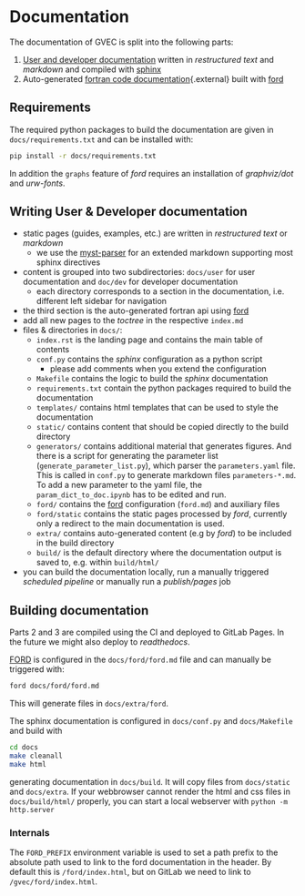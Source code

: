 # Documentation

The documentation of GVEC is split into the following parts:
1) [User and developer documentation](/index) written in *restructured text* and *markdown* and compiled with [sphinx](https://docs.readthedocs.io/en/stable/intro/getting-started-with-sphinx.html)
2) Auto-generated [fortran code documentation](../ford/index.html){.external} built with [ford](https://forddocs.readthedocs.io)

## Requirements
The required python packages to build the documentation are given in `docs/requirements.txt` and can be installed with:
```bash
pip install -r docs/requirements.txt
```
<!-- Apparently the consensus in the python community is to keep the development dependencies (e.g. for building the docs) in a seperate `requirements.txt` file and not in `pyproject.toml`. -->

In addition the `graphs` feature of *ford* requires an installation of *graphviz/dot* and *urw-fonts*.


## Writing User & Developer documentation
* static pages (guides, examples, etc.) are written in *restructured text* or *markdown*
    * we use the [myst-parser](https://myst-parser.readthedocs.io) for an extended markdown supporting most sphinx directives
* content is grouped into two subdirectories: `docs/user` for user documentation and `doc/dev` for developer documentation
    * each directory corresponds to a section in the documentation, i.e. different left sidebar for navigation
* the third section is the auto-generated fortran api using [ford](https://forddocs.readthedocs.io)
* add all new pages to the *toctree* in the respective `index.md`
* files & directories in `docs/`:
    * `index.rst` is the landing page and contains the main table of contents
    * `conf.py` contains the *sphinx* configuration as a python script
        * please add comments when you extend the configuration
    * `Makefile` contains the logic to build the *sphinx* documentation
    * `requirements.txt` contain the python packages required to build the documentation
    * `templates/` contains html templates that can be used to style the documentation
    * `static/` contains content that should be copied directly to the build directory
    * `generators/` contains additional material that generates figures. And there is a script for generating the parameter list (`generate_parameter_list.py`), which parser the `parameters.yaml` file. This is called in `conf.py` to generate markdown files `parameters-*.md`. To add a new parameter to the yaml file, the `param_dict_to_doc.ipynb` has to be edited and run.
    * `ford/` contains the [ford](https://forddocs.readthedocs.io) configuration (`ford.md`) and auxiliary files
    * `ford/static` contains the static pages processed by *ford*, currently only a redirect to the main documentation is used.
    * `extra/` contains auto-generated content (e.g by *ford*) to be included in the build directory
    * `build/` is the default directory where the documentation output is saved to, e.g. within `build/html/`
* you can build the documentation locally, run a manually triggered *scheduled pipeline* or manually run a *publish/pages* job

## Building documentation

Parts 2 and 3 are compiled using the CI and deployed to GitLab Pages. In the future we might also deploy to *readthedocs*.

[FORD](https://forddocs.readthedocs.io/en/latest/) is configured in the `docs/ford/ford.md` file and can manually be triggered with:
```bash
ford docs/ford/ford.md
```
This will generate files in `docs/extra/ford`.

The sphinx documentation is configured in `docs/conf.py` and `docs/Makefile` and build with
```bash
cd docs
make cleanall
make html
```
generating documentation in `docs/build`. It will copy files from `docs/static` and `docs/extra`.
If your webbrowser cannot render the html and css files in `docs/build/html/` properly, you can start a local webserver with `python -m http.server`

### Internals

The `FORD_PREFIX` environment variable is used to set a path prefix to the absolute path used to link to the ford documentation in the header. By default this is `/ford/index.html`, but on GitLab we need to link to `/gvec/ford/index.html`.
